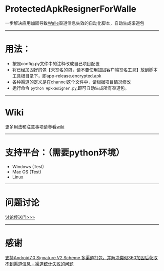 # ProtectedApkResignerForWalle
一步解决应用加固导致[Walle](https://github.com/Meituan-Dianping/walle)渠道信息失效的自动化脚本，自动生成渠道包

----------
# 用法：

- 按照config.py文件中的注释改成自己项目配置
- 将已经加固好的包【未签名的包，请不要使用加固客户端签名工具】放到脚本工具根目录下，即app-release.encrypted.apk
- 各种渠道的定义是在channel这个文件中，请根据项目情况修改
- 运行命令 `python ApkResigner.py`,即可自动生成所有渠道包。
----------
# Wiki
更多用法和注意事项请参看[wiki](https://github.com/Jay-Goo/ProtectedApkResignerForWalle/wiki)

----------
# 支持平台：（需要python环境）
- Windows (Test)
- Mac OS (Test)
- Linux

----------
# 问题讨论
[讨论传送门>>>](https://github.com/Meituan-Dianping/walle/wiki/360%E5%8A%A0%E5%9B%BA%E5%A4%B1%E6%95%88%EF%BC%9F)


----------
# 感谢
[支持Android7.0 Signature V2 Scheme 多渠道打包，并解决类似360加固后获取不到渠道信息 - 渠道统计失败的问题](%E6%94%AF%E6%8C%81Android7.0%20Signature%20V2%20Scheme%20%E5%A4%9A%E6%B8%A0%E9%81%93%E6%89%93%E5%8C%85%EF%BC%8C%E5%B9%B6%E8%A7%A3%E5%86%B3%E7%B1%BB%E4%BC%BC360%E5%8A%A0%E5%9B%BA%E5%90%8E%E8%8E%B7%E5%8F%96%E4%B8%8D%E5%88%B0%E6%B8%A0%E9%81%93%E4%BF%A1%E6%81%AF%20-%20%E6%B8%A0%E9%81%93%E7%BB%9F%E8%AE%A1%E5%A4%B1%E8%B4%A5%E7%9A%84%E9%97%AE%E9%A2%98)



